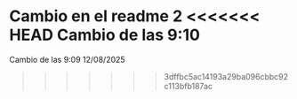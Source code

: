 Cambio en el readme 2
<<<<<<< HEAD
Cambio de las 9:10
=======
Cambio de las 9:09 12/08/2025
>>>>>>> 3dffbc5ac14193a29ba096cbbc92c113bfb187ac
